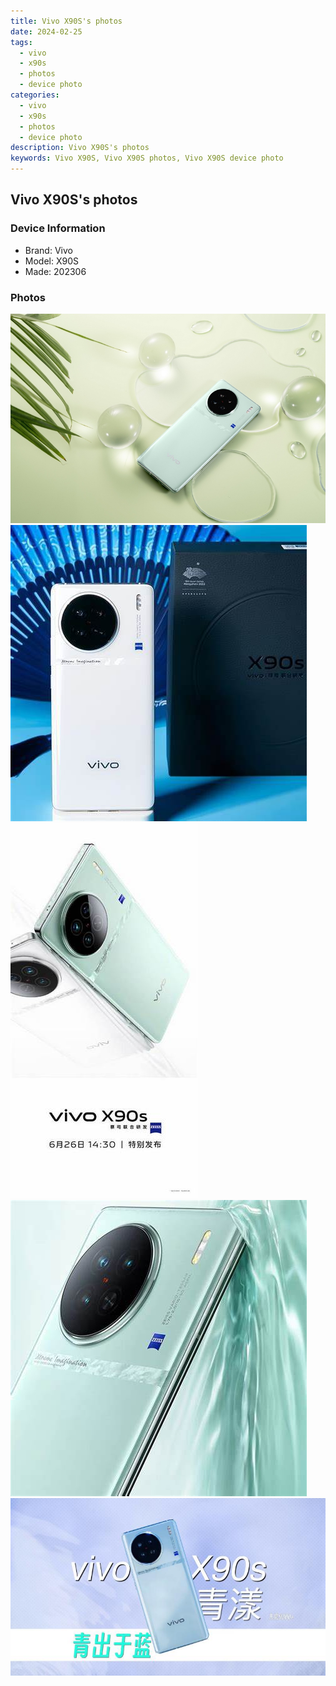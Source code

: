 ```yaml
---
title: Vivo X90S's photos
date: 2024-02-25
tags: 
  - vivo
  - x90s
  - photos
  - device photo
categories: 
  - vivo
  - x90s
  - photos
  - device photo
description: Vivo X90S's photos
keywords: Vivo X90S, Vivo X90S photos, Vivo X90S device photo
---
```


## Vivo X90S's photos

### Device Information

- Brand: Vivo
- Model: X90S
- Made: 202306

### Photos

![/images/best-assets/devices/vivo/vivo-x90s/1.jpg](/images/best-assets/devices/vivo/vivo-x90s/1.jpg)
![/images/best-assets/devices/vivo/vivo-x90s/2.jpg](/images/best-assets/devices/vivo/vivo-x90s/2.jpg)
![/images/best-assets/devices/vivo/vivo-x90s/3.jpg](/images/best-assets/devices/vivo/vivo-x90s/3.jpg)
![/images/best-assets/devices/vivo/vivo-x90s/4.jpg](/images/best-assets/devices/vivo/vivo-x90s/4.jpg)
![/images/best-assets/devices/vivo/vivo-x90s/5.jpg](/images/best-assets/devices/vivo/vivo-x90s/5.jpg)
